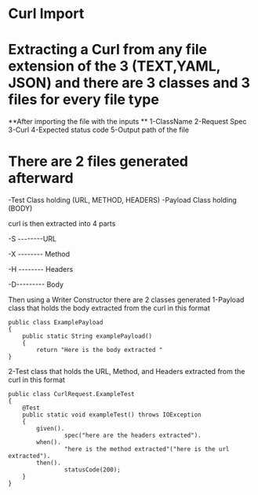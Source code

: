# Curl Import
# Extracting a Curl from any file extension of the 3 (TEXT,YAML, JSON) and there are 3 classes and 3 files for every file type 
**After importing the file with the inputs 
**
1-ClassName
2-Request Spec
3-Curl 
4-Expected status code 
5-Output path of the file   

# There are 2 files generated afterward 
  -Test Class holding (URL, METHOD, HEADERS) 
  -Payload Class holding (BODY)

curl is then extracted into 4 parts 

-S --------URL

-X -------- Method 

-H -------- Headers 

-D--------- Body 


Then using a Writer Constructor there are 2 classes generated 
1-Payload class that holds the body extracted from the curl in this format
```
public class ExamplePayload
{
    public static String examplePayload()
    {
        return "Here is the body extracted "
}
```
2-Test class that holds the URL, Method, and Headers extracted from the curl in this format
```
public class CurlRequest.ExampleTest
{
    @Test
    public static void exampleTest() throws IOException
    {
        given().
                spec("here are the headers extracted").
        when().
                "here is the method extracted"("here is the url extracted").
        then().
                statusCode(200);
    }
}
```
